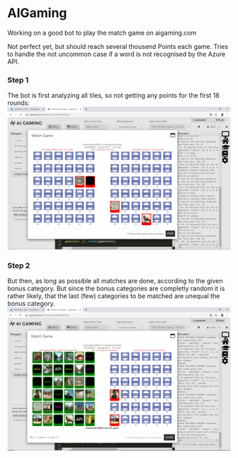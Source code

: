 # AIGaming
Working on a good bot to play the match game on aigaming.com

Not perfect yet, but should reach several thousend Points each game. 
Tries to handle the not uncommon case if a word is not recognised by the Azure API.

### Step 1
The bot is first analyzing all tiles, so not getting any points for the first 18 rounds:
![Picture how the bot is not getting any points](Capture_begin.PNG)


### Step 2
But then, as long as possible all matches are done, according to the given bonus category.
But since the bonus categories are completly random it is rather likely, that the last (few) categories to be matched are unequal the bonus category. 
![Picture of all matched tiles](Capture_win.PNG)

